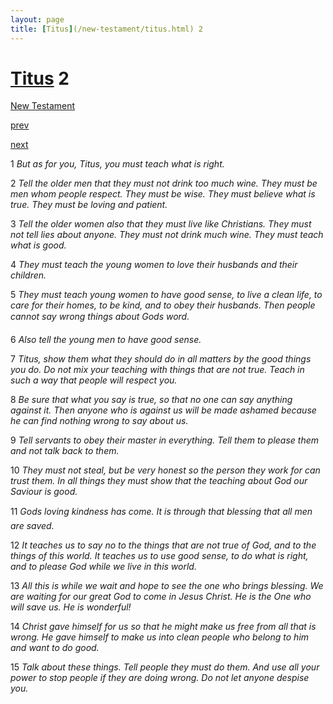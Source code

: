 ```yaml
---
layout: page
title: [Titus](/new-testament/titus.html) 2
---
```


# [Titus](/new-testament/titus.html) 2

[New Testament](/new-testament.html)


[prev](/new-testament/titus/titus-1.html)


[next](/new-testament/titus/titus-3.html)

1 _But as for you, Titus, you must teach what is right._

2 _Tell the older men that they must not drink too much wine. They must be men whom people respect. They must be wise. They must believe what is true. They must be loving and patient._

3 _Tell the older women also that they must live like Christians. They must not tell lies about anyone. They must not drink much wine. They must teach what is good._

4 _They must teach the young women to love their husbands and their children._

5 _They must teach young women to have good sense, to live a clean life, to care for their homes, to be kind, and to obey their husbands. Then people cannot say wrong things about Gods word._

6 _Also tell the young men to have good sense._

7 _Titus, show them what they should do in all matters by the good things you do. Do not mix your teaching with things that are not true. Teach in such a way that people will respect you._

8 _Be sure that what you say is true, so that no one can say anything against it. Then anyone who is against us will be made ashamed because he can find nothing wrong to say about us._

9 _Tell servants to obey their master in everything. Tell them to please them and not talk back to them._

10 _They must not steal, but be very honest so the person they work for can trust them. In all things they must show that the teaching about God our Saviour is good._

11 _Gods loving kindness has come. It is through that blessing that all men are saved._

12 _It teaches us to say no to the things that are not true of God, and to the things of this world. It teaches us to use good sense, to do what is right, and to please God while we live in this world._

13 _All this is while we wait and hope to see the one who brings blessing. We are waiting for our great God to come in Jesus Christ. He is the One who will save us. He is wonderful!_

14 _Christ gave himself for us so that he might make us free from all that is wrong. He gave himself to make us into clean people who belong to him and want to do good._

15 _Talk about these things. Tell people they must do them. And use all your power to stop people if they are doing wrong. Do not let anyone despise you._

